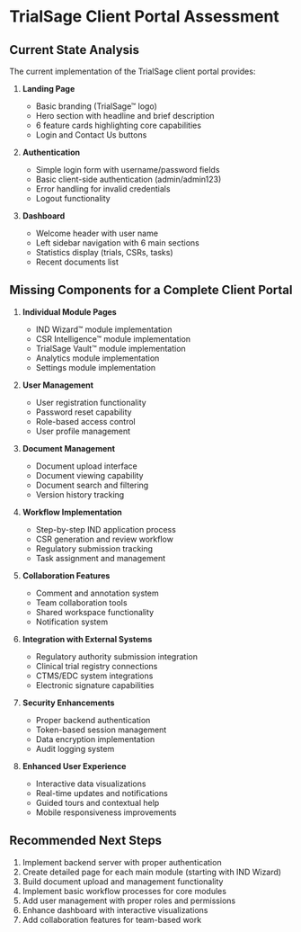 # TrialSage Client Portal Assessment

## Current State Analysis
The current implementation of the TrialSage client portal provides:

1. **Landing Page**
   - Basic branding (TrialSage™ logo)
   - Hero section with headline and brief description
   - 6 feature cards highlighting core capabilities
   - Login and Contact Us buttons

2. **Authentication**
   - Simple login form with username/password fields
   - Basic client-side authentication (admin/admin123)
   - Error handling for invalid credentials
   - Logout functionality

3. **Dashboard**
   - Welcome header with user name
   - Left sidebar navigation with 6 main sections
   - Statistics display (trials, CSRs, tasks)
   - Recent documents list

## Missing Components for a Complete Client Portal

1. **Individual Module Pages**
   - IND Wizard™ module implementation
   - CSR Intelligence™ module implementation
   - TrialSage Vault™ module implementation
   - Analytics module implementation
   - Settings module implementation

2. **User Management**
   - User registration functionality
   - Password reset capability
   - Role-based access control
   - User profile management

3. **Document Management**
   - Document upload interface
   - Document viewing capability
   - Document search and filtering
   - Version history tracking

4. **Workflow Implementation**
   - Step-by-step IND application process
   - CSR generation and review workflow
   - Regulatory submission tracking
   - Task assignment and management

5. **Collaboration Features**
   - Comment and annotation system
   - Team collaboration tools
   - Shared workspace functionality
   - Notification system

6. **Integration with External Systems**
   - Regulatory authority submission integration
   - Clinical trial registry connections
   - CTMS/EDC system integrations
   - Electronic signature capabilities

7. **Security Enhancements**
   - Proper backend authentication
   - Token-based session management
   - Data encryption implementation
   - Audit logging system

8. **Enhanced User Experience**
   - Interactive data visualizations
   - Real-time updates and notifications
   - Guided tours and contextual help
   - Mobile responsiveness improvements

## Recommended Next Steps

1. Implement backend server with proper authentication
2. Create detailed page for each main module (starting with IND Wizard)
3. Build document upload and management functionality
4. Implement basic workflow processes for core modules
5. Add user management with proper roles and permissions
6. Enhance dashboard with interactive visualizations
7. Add collaboration features for team-based work
